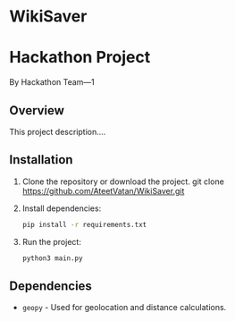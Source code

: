 # WikiSaver

# Hackathon Project
By Hackathon Team—1

## Overview
This project description....


## Installation
1. Clone the repository or download the project.
git clone https://github.com/AteetVatan/WikiSaver.git

2. Install dependencies:
   ```bash
   pip install -r requirements.txt
   ```
3. Run the project:
   ```bash
   python3 main.py
   ```

## Dependencies
- `geopy` - Used for geolocation and distance calculations.

